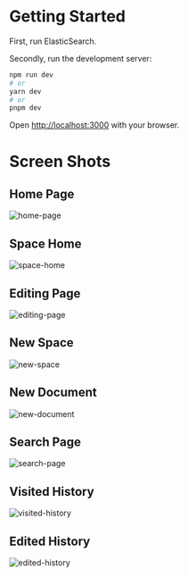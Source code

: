 # Getting Started

First, run ElasticSearch.

Secondly, run the development server:

```bash
npm run dev
# or
yarn dev
# or
pnpm dev
```

Open [http://localhost:3000](http://localhost:3000) with your browser.

# Screen Shots

## Home Page
![home-page](https://github.com/Vaduz/wings-wiki/assets/69694/e916ceba-6b80-477d-9fdd-86cbc219083d)

## Space Home
![space-home](https://github.com/Vaduz/wings-wiki/assets/69694/590b27f0-fee9-41db-ab25-b34e2f98d8ae)

## Editing Page
![editing-page](https://github.com/Vaduz/wings-wiki/assets/69694/45c293cf-76f6-4b0e-9480-ffd0fcb8aeaf)

## New Space
![new-space](https://github.com/Vaduz/wings-wiki/assets/69694/15b6c569-ecdf-49b8-851a-bf1b66c07a41)

## New Document
![new-document](https://github.com/Vaduz/wings-wiki/assets/69694/b185d84d-4992-4d93-b302-155df32c2bbd)

## Search Page
![search-page](https://github.com/Vaduz/wings-wiki/assets/69694/591b78a6-1e2d-44d3-a0c7-e6674e2109de)

## Visited History
![visited-history](https://github.com/Vaduz/wings-wiki/assets/69694/b3fef955-7874-45a5-87fa-73c02c55b392)

## Edited History
![edited-history](https://github.com/Vaduz/wings-wiki/assets/69694/ab9e91bd-625f-4256-af3a-a5f150d8336b)
